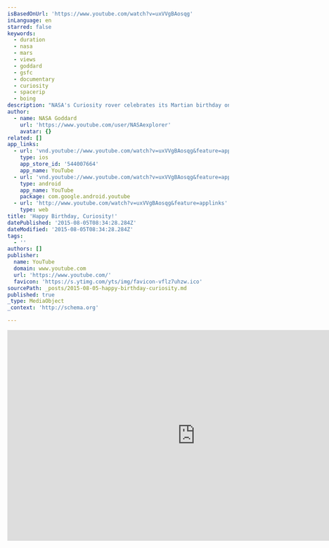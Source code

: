 ```yaml
---
isBasedOnUrl: 'https://www.youtube.com/watch?v=uxVVgBAosqg'
inLanguage: en
starred: false
keywords:
  - duration
  - nasa
  - mars
  - views
  - goddard
  - gsfc
  - documentary
  - curiosity
  - spacerip
  - boing
description: "NASA's Curiosity rover celebrates its Martian birthday on August 5 (PDT), the day that it landed on Mars. In honor of this special ocassion, engineers at Goddard Space Flight Center are using the Sample Analysis at Mars (SAM) instrument to \"sing\" Happy Birthday to Curiosity."
author:
  - name: NASA Goddard
    url: 'https://www.youtube.com/user/NASAexplorer'
    avatar: {}
related: []
app_links:
  - url: 'vnd.youtube://www.youtube.com/watch?v=uxVVgBAosqg&feature=applinks'
    type: ios
    app_store_id: '544007664'
    app_name: YouTube
  - url: 'vnd.youtube://www.youtube.com/watch?v=uxVVgBAosqg&feature=applinks'
    type: android
    app_name: YouTube
    package: com.google.android.youtube
  - url: 'http://www.youtube.com/watch?v=uxVVgBAosqg&feature=applinks'
    type: web
title: 'Happy Birthday, Curiosity!'
datePublished: '2015-08-05T08:34:28.284Z'
dateModified: '2015-08-05T08:34:28.284Z'
tags:
  - ''
authors: []
publisher:
  name: YouTube
  domain: www.youtube.com
  url: 'https://www.youtube.com/'
  favicon: 'https://s.ytimg.com/yts/img/favicon-vflz7uhzw.ico'
sourcePath: _posts/2015-08-05-happy-birthday-curiosity.md
published: true
_type: MediaObject
_context: 'http://schema.org'

---
```

<iframe src="https://cdn.embedly.com/widgets/media.html?src=https%3A%2F%2Fwww.youtube.com%2Fembed%2FuxVVgBAosqg%3Ffeature%3Doembed&amp;url=https%3A%2F%2Fwww.youtube.com%2Fwatch%3Fv%3DuxVVgBAosqg&amp;image=https%3A%2F%2Fi.ytimg.com%2Fvi%2FuxVVgBAosqg%2Fhqdefault.jpg&amp;key=b7d04c9b404c499eba89ee7072e1c4f7&amp;type=text%2Fhtml&amp;schema=youtube" width="854" height="480" scrolling="no" frameborder="0" allowfullscreen="allowfullscreen" style=""></iframe>
